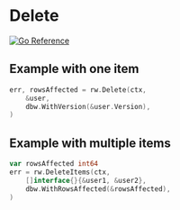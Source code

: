 # Delete
[![Go
Reference](https://pkg.go.dev/badge/github.com/hashicorp/go-dbw.svg)](https://pkg.go.dev/github.com/hashicorp/go-dbw)

## Example with one item
```go
err, rowsAffected = rw.Delete(ctx, 
    &user, 
    dbw.WithVersion(&user.Version),
)  
```
## Example with multiple items
```go
var rowsAffected int64
err = rw.DeleteItems(ctx,
    []interface{}{&user1, &user2}, 
    dbw.WithRowsAffected(&rowsAffected),
)  
```
